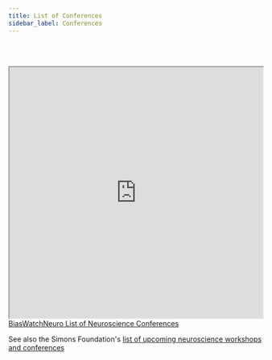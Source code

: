 ```yaml
---
title: List of Conferences
sidebar_label: Conferences
---
```


<br></br>
<iframe src="https://biaswatchneuro.com/category/conference-watch#main" width="100%" height="500" title="BiasWatchNeuro List of Neuroscience Conference"></iframe>
<figcaption><a href = "https://biaswatchneuro.com/category/conference-watch">BiasWatchNeuro List of Neuroscience Conferences</a></figcaption>

See also the Simons Foundation's [list of upcoming neuroscience workshops and conferences](https://www.simonsfoundation.org/collaborations/global-brain/events/?tab=related-events)
